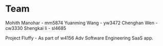# Team

Mohith Manohar -  mm5874
Yuanming Wang  -  yw3472
Chenghan Wen   -  cw3330
 Shengkai li   -  sl4685

Project Fluffy - As part of w4156 Adv Software Engineering SaaS app.
